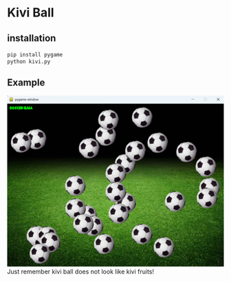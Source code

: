 # Kivi Ball
## installation
```
pip install pygame
python kivi.py
```
## Example
<img src='sample.png' width='1000'>
Just remember kivi ball does not look like kivi fruits!
